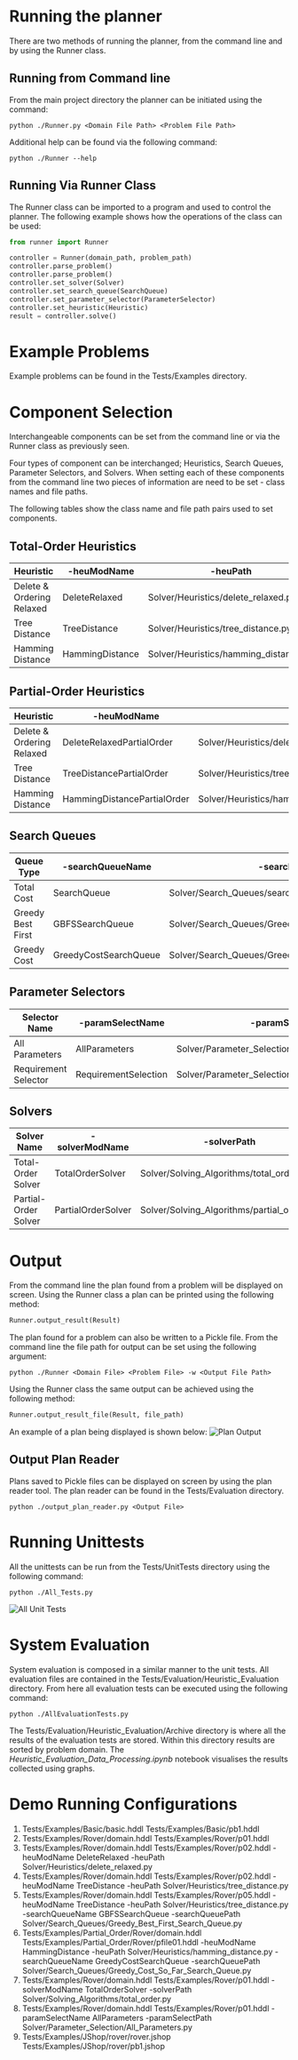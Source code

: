 # Running the planner
There are two methods of running the planner, from the command line and by using the Runner class.

## Running from Command line
From the main project directory the planner can be initiated using the command:

```commandline
python ./Runner.py <Domain File Path> <Problem File Path>
```

Additional help can be found via the following command:
```commandline
python ./Runner --help
```

## Running Via Runner Class
The Runner class can be imported to a program and used to control the planner. The following example shows how the operations of the class can be used:

```python
from runner import Runner

controller = Runner(domain_path, problem_path)
controller.parse_problem()
controller.parse_problem()
controller.set_solver(Solver)
controller.set_search_queue(SearchQueue)
controller.set_parameter_selector(ParameterSelector)
controller.set_heuristic(Heuristic)
result = controller.solve()
```

# Example Problems
Example problems can be found in the Tests/Examples directory.

# Component Selection
Interchangeable components can be set from the command line or via the Runner class as previously seen.

Four types of component can be interchanged; Heuristics, Search Queues, Parameter Selectors, and Solvers.
When setting each of these components from the command line two pieces of information are need to be set - class names and file paths.

The following tables show the class name and file path pairs used to set components.

## Total-Order Heuristics
| **Heuristic**             | **-heuModName** | **-heuPath**                          |
|---------------------------|-----------------|---------------------------------------|
| Delete & Ordering Relaxed | DeleteRelaxed   | Solver/Heuristics/delete_relaxed.py   |
| Tree Distance             | TreeDistance    | Solver/Heuristics/tree_distance.py    |
| Hamming Distance          | HammingDistance | Solver/Heuristics/hamming_distance.py |

## Partial-Order Heuristics
| **Heuristic**             | **-heuModName**             | **-heuPath**                                        |
|---------------------------|-----------------------------|-----------------------------------------------------|
| Delete & Ordering Relaxed | DeleteRelaxedPartialOrder   | Solver/Heuristics/delete_relaxed_partial_order.py   |
| Tree Distance             | TreeDistancePartialOrder    | Solver/Heuristics/tree_distance_partial_order.py    |
| Hamming Distance          | HammingDistancePartialOrder | Solver/Heuristics/hamming_distance_partial_order.py |

## Search Queues
| **Queue Type**    | **-searchQueueName**  | **-searchQueuePath**                                    |
|-------------------|-----------------------|---------------------------------------------------------|
| Total Cost        | SearchQueue           | Solver/Search_Queues/search_queue.py                    |
| Greedy Best First | GBFSSearchQueue       | Solver/Search_Queues/Greedy_Best_First_Search_Queue.py  |
| Greedy Cost       | GreedyCostSearchQueue | Solver/Search_Queues/Greedy_Cost_So_Far_Search_Queue.py |

## Parameter Selectors
| **Selector Name**    | **-paramSelectName** | **-paramSelectPath**                                |
|----------------------|----------------------|-----------------------------------------------------|
| All Parameters       | AllParameters        | Solver/Parameter_Selection/All_Parameters.py        |
| Requirement Selector | RequirementSelection | Solver/Parameter_Selection/Requirement_Selection.py |

## Solvers
| **Solver Name**      | **-solverModName** | **-solverPath**                            |
|----------------------|--------------------|--------------------------------------------|
| Total-Order Solver   | TotalOrderSolver   | Solver/Solving_Algorithms/total_order.py   |
| Partial-Order Solver | PartialOrderSolver | Solver/Solving_Algorithms/partial_order.py |

# Output
From the command line the plan found from a problem will be displayed on screen.
Using the Runner class a plan can be printed using the following method:

```python
Runner.output_result(Result)
```

The plan found for a problem can also be written to a Pickle file. From the command line the file path for output can be set using the following argument:
```commandline
python ./Runner <Domain File> <Problem File> -w <Output File Path>
```

Using the Runner class the same output can be achieved using the following method:
```python
Runner.output_result_file(Result, file_path)
```

An example of a plan being displayed is shown below:
![Plan Output](./images/Depots_Problem_Output.png)

## Output Plan Reader 
Plans saved to Pickle files can be displayed on screen by using the plan reader tool. The plan reader can be found in the Tests/Evaluation directory.
```commandline
python ./output_plan_reader.py <Output File>
```

# Running Unittests
All the unittests can be run from the Tests/UnitTests directory using the following command:

```commandline
python ./All_Tests.py
```
![All Unit Tests](./images/All_Tests.png)

# System Evaluation
System evaluation is composed in a similar manner to the unit tests. All evaluation files are contained in the Tests/Evaluation/Heuristic_Evaluation directory.
From here all evaluation tests can be executed using the following command:

```commandline
python ./AllEvaluationTests.py
```

The Tests/Evaluation/Heuristic_Evaluation/Archive directory is where all the results of the evaluation tests are stored.
Within this directory results are sorted by problem domain.
The <em>Heuristic_Evaluation_Data_Processing.ipynb</em> notebook visualises the results collected using graphs.


# Demo Running Configurations
1. Tests/Examples/Basic/basic.hddl Tests/Examples/Basic/pb1.hddl
2. Tests/Examples/Rover/domain.hddl Tests/Examples/Rover/p01.hddl
3. Tests/Examples/Rover/domain.hddl Tests/Examples/Rover/p02.hddl -heuModName DeleteRelaxed -heuPath Solver/Heuristics/delete_relaxed.py
4. Tests/Examples/Rover/domain.hddl Tests/Examples/Rover/p02.hddl -heuModName TreeDistance -heuPath Solver/Heuristics/tree_distance.py
5. Tests/Examples/Rover/domain.hddl Tests/Examples/Rover/p05.hddl -heuModName TreeDistance -heuPath Solver/Heuristics/tree_distance.py -searchQueueName GBFSSearchQueue -searchQueuePath Solver/Search_Queues/Greedy_Best_First_Search_Queue.py
6. Tests/Examples/Partial_Order/Rover/domain.hddl Tests/Examples/Partial_Order/Rover/pfile01.hddl -heuModName HammingDistance -heuPath Solver/Heuristics/hamming_distance.py -searchQueueName GreedyCostSearchQueue -searchQueuePath Solver/Search_Queues/Greedy_Cost_So_Far_Search_Queue.py
7. Tests/Examples/Rover/domain.hddl Tests/Examples/Rover/p01.hddl -solverModName TotalOrderSolver -solverPath Solver/Solving_Algorithms/total_order.py
8. Tests/Examples/Rover/domain.hddl Tests/Examples/Rover/p01.hddl -paramSelectName AllParameters -paramSelectPath Solver/Parameter_Selection/All_Parameters.py
9. Tests/Examples/JShop/rover/rover.jshop Tests/Examples/JShop/rover/pb1.jshop
